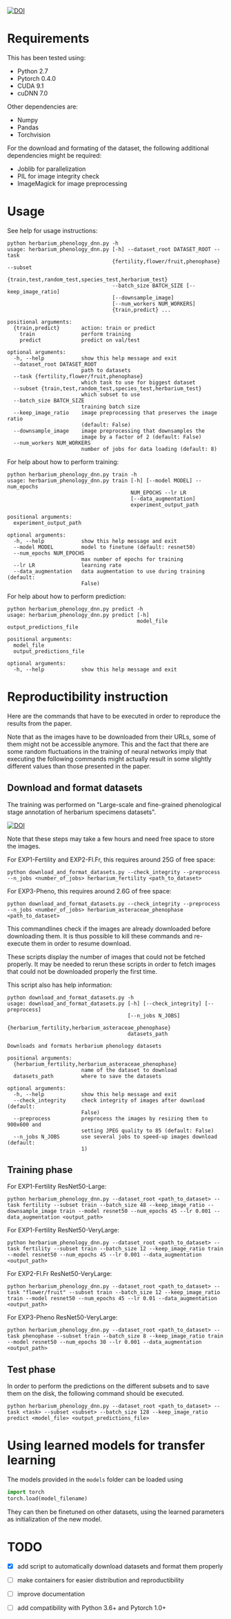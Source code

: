 [![DOI](https://zenodo.org/badge/167395031.svg)](https://zenodo.org/badge/latestdoi/167395031)

# Requirements

This has been tested using:

* Python 2.7
* Pytorch 0.4.0
* CUDA 9.1
* cuDNN 7.0

Other dependencies are:

* Numpy
* Pandas
* Torchvision

For the download and formating of the dataset, the following additional dependencies might be required:

* Joblib for parallelization
* PIL for image integrity check
* ImageMagick for image preprocessing

# Usage

See help for usage instructions:

```
python herbarium_phenology_dnn.py -h
usage: herbarium_phenology_dnn.py [-h] --dataset_root DATASET_ROOT --task
                                  {fertility,flower/fruit,phenophase} --subset
                                  {train,test,random_test,species_test,herbarium_test}
                                  --batch_size BATCH_SIZE [--keep_image_ratio]
                                  [--downsample_image]
                                  [--num_workers NUM_WORKERS]
                                  {train,predict} ...

positional arguments:
  {train,predict}       action: train or predict
    train               perform training
    predict             predict on val/test

optional arguments:
  -h, --help            show this help message and exit
  --dataset_root DATASET_ROOT
                        path to datasets
  --task {fertility,flower/fruit,phenophase}
                        which task to use for biggest dataset
  --subset {train,test,random_test,species_test,herbarium_test}
                        which subset to use
  --batch_size BATCH_SIZE
                        training batch size
  --keep_image_ratio    image preprocessing that preserves the image ratio
                        (default: False)
  --downsample_image    image preprocessing that downsamples the
                        image by a factor of 2 (default: False)
  --num_workers NUM_WORKERS
                        number of jobs for data loading (default: 8)
```

For help about how to perform training:

```
python herbarium_phenology_dnn.py train -h
usage: herbarium_phenology_dnn.py train [-h] [--model MODEL] --num_epochs
                                        NUM_EPOCHS --lr LR
                                        [--data_augmentation]
                                        experiment_output_path

positional arguments:
  experiment_output_path

optional arguments:
  -h, --help            show this help message and exit
  --model MODEL         model to finetune (default: resnet50)
  --num_epochs NUM_EPOCHS
                        max number of epochs for training
  --lr LR               learning rate
  --data_augmentation   data augmentation to use during training (default:
                        False)
```

For help about how to perform prediction:

```
python herbarium_phenology_dnn.py predict -h
usage: herbarium_phenology_dnn.py predict [-h]
                                          model_file output_predictions_file

positional arguments:
  model_file
  output_predictions_file

optional arguments:
  -h, --help            show this help message and exit
```

# Reproductibility instruction

Here are the commands that have to be executed in order to reproduce the results from the paper.

Note that as the images have to be downloaded from their URLs, some of them might not be accessible anymore.
This and the fact that there are some random fluctuations in the training of neural networks imply that executing the following commands might actually result in some slightly different values than those presented in the paper.

## Download and format datasets

The training was performed on "Large-scale and fine-grained phenological stage annotation of herbarium specimens datasets".

[![DOI](https://zenodo.org/badge/DOI/10.5281/zenodo.2548630.svg)](https://doi.org/10.5281/zenodo.2548630)

Note that these steps may take a few hours and need free space to store the images.

For EXP1-Fertility and EXP2-Fl.Fr, this requires around 25G of free space:

```
python download_and_format_datasets.py --check_integrity --preprocess --n_jobs <number_of_jobs> herbarium_fertility <path_to_dataset>
```

For EXP3-Pheno, this requires around 2.6G of free space:

```
python download_and_format_datasets.py --check_integrity --preprocess --n_jobs <number_of_jobs> herbarium_asteraceae_phenophase <path_to_dataset>
```

This commandlines check if the images are already downloaded before downloading them.
It is thus possible to kill these commands and re-execute them in order to resume download.

These scripts display the number of images that could not be fetched properly.
It may be needed to rerun these scripts in order to fetch images that could not be downloaded properly the first time.

This script also has help information:

```
python download_and_format_datasets.py -h
usage: download_and_format_datasets.py [-h] [--check_integrity] [--preprocess]
                                       [--n_jobs N_JOBS]
                                       {herbarium_fertility,herbarium_asteraceae_phenophase}
                                       datasets_path

Downloads and formats herbarium phenology datasets

positional arguments:
  {herbarium_fertility,herbarium_asteraceae_phenophase}
                        name of the dataset to download
  datasets_path         where to save the datasets

optional arguments:
  -h, --help            show this help message and exit
  --check_integrity     check integrity of images after download (default:
                        False)
  --preprocess          preprocess the images by resizing them to 900x600 and
                        setting JPEG quality to 85 (default: False)
  --n_jobs N_JOBS       use several jobs to speed-up images download (default:
                        1)
```

## Training phase

For EXP1-Fertility ResNet50-Large:

```
python herbarium_phenology_dnn.py --dataset_root <path_to_dataset> --task fertility --subset train --batch_size 48 --keep_image_ratio --downsample_image train --model resnet50 --num_epochs 45 --lr 0.001 --data_augmentation <output_path>
```

For EXP1-Fertility ResNet50-VeryLarge:

```
python herbarium_phenology_dnn.py --dataset_root <path_to_dataset> --task fertility --subset train --batch_size 12 --keep_image_ratio train --model resnet50 --num_epochs 45 --lr 0.001 --data_augmentation <output_path>
```

For EXP2-Fl.Fr ResNet50-VeryLarge:

```
python herbarium_phenology_dnn.py --dataset_root <path_to_dataset> --task "flower/fruit" --subset train --batch_size 12 --keep_image_ratio train --model resnet50 --num_epochs 45 --lr 0.01 --data_augmentation <output_path>
```

For EXP3-Pheno ResNet50-VeryLarge:

```
python herbarium_phenology_dnn.py --dataset_root <path_to_dataset> --task phenophase --subset train --batch_size 8 --keep_image_ratio train --model resnet50 --num_epochs 30 --lr 0.001 --data_augmentation <output_path>
```

## Test phase

In order to perform the predictions on the different subsets and to save them on the disk, the following command should be executed.

```
python herbarium_phenology_dnn.py --dataset_root <path_to_dataset> --task <task> --subset <subset> --batch_size 128 --keep_image_ratio predict <model_file> <output_predictions_file>
```

# Using learned models for transfer learning

The models provided in the `models` folder can be loaded using
```python
import torch
torch.load(model_filename)
```

They can then be finetuned on other datasets, using the learned parameters as initialization of the new model.

# TODO

* [x] add script to automatically download datasets and format them properly
* [ ] make containers for easier distribution and reproductibility
* [ ] improve documentation
* [ ] add compatibility with Python 3.6+ and Pytorch 1.0+

